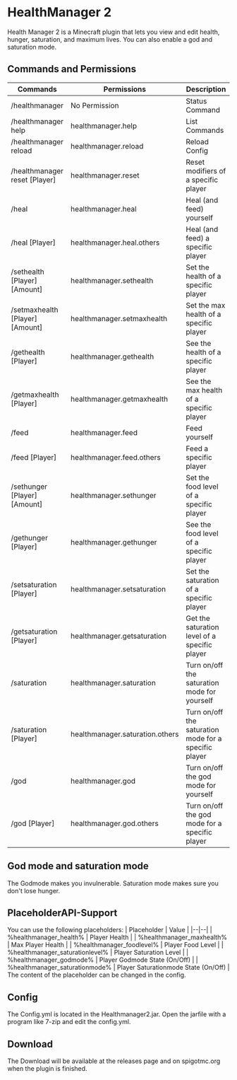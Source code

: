 # HealthManager 2
Health Manager 2 is a Minecraft plugin that lets you view and edit health, hunger, saturation, and maximum lives.
You can also enable a god and saturation mode.
## Commands and Permissions
 
| Commands | Permissions | Description |
|--|--|--|
| /healthmanager | No Permission | Status Command |
| /healthmanager help | healthmanager.help | List Commands |
| /healthmanager reload | healthmanager.reload | Reload Config |
| /healthmanager reset [Player] | healthmanager.reset | Reset modifiers of a specific player |
| /heal | healthmanager.heal | Heal (and feed) yourself |
| /heal [Player] | healthmanager.heal.others | Heal (and feed) a specific player |
| /sethealth [Player] [Amount] | healthmanager.sethealth | Set the health of a specific player |
| /setmaxhealth [Player] [Amount] | healthmanager.setmaxhealth | Set the max health of a specific player 
| /gethealth [Player] | healthmanager.gethealth | See the health of a specific player |
| /getmaxhealth [Player] | healthmanager.getmaxhealth | See the max health of a specific player |
| /feed | healthmanager.feed | Feed yourself |
| /feed [Player] | healthmanager.feed.others | Feed a specific player |
| /sethunger [Player] [Amount] | healthmanager.sethunger | Set the food level of a specific player |
| /gethunger [Player] | healthmanager.gethunger | See the food level of a specific player |
| /setsaturation [Player] | healthmanager.setsaturation | Set the saturation of a specific player |
| /getsaturation [Player] | healthmanager.getsaturation | Get the saturation level of a specific player |
| /saturation | healthmanager.saturation | Turn on/off the saturation mode for yourself |
| /saturation [Player] | healthmanager.saturation.others | Turn on/off the saturation mode for a specific player |
| /god | healthmanager.god | Turn on/off the god mode for yourself |
| /god [Player] |healthmanager.god.others  | Turn on/off the god mode for a specific player |
## God mode and saturation mode
The Godmode makes you invulnerable.
Saturation mode makes sure you don't lose hunger.
## PlaceholderAPI-Support
You can use the following placeholders:
| Placeholder  | Value  |
|--|--|
| %healthmanager_health% | Player Health  |
| %healthmanager_maxhealth% | Max Player Health  |
| %healthmanager_foodlevel% | Player Food Level  |
| %healthmanager_saturationlevel% | Player Saturation Level  |
| %healthmanager_godmode% | Player Godmode State (On/Off)  |
| %healthmanager_saturationmode% | Player Saturationmode State (On/Off)  |
The content of the placeholder can be changed in the config.
## Config
The Config.yml is located in the Healthmanager2.jar. Open the jarfile with a program like 7-zip and edit the config.yml.
## Download
The Download will be available at the releases page and on spigotmc.org when the plugin is finished.
